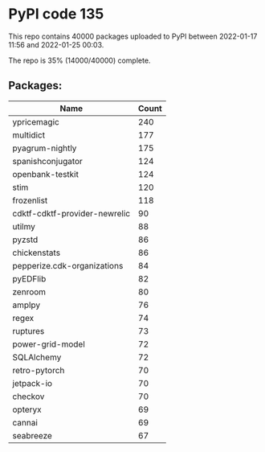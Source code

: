 # PyPI code 135

This repo contains 40000 packages uploaded to PyPI between 
2022-01-17 11:56 and 2022-01-25 00:03.

The repo is 35% (14000/40000) complete.

## Packages:

| Name  | Count |
| ----- | ----- |
| ypricemagic | 240 |
| multidict | 177 |
| pyagrum-nightly | 175 |
| spanishconjugator | 124 |
| openbank-testkit | 124 |
| stim | 120 |
| frozenlist | 118 |
| cdktf-cdktf-provider-newrelic | 90 |
| utilmy | 88 |
| pyzstd | 86 |
| chickenstats | 86 |
| pepperize.cdk-organizations | 84 |
| pyEDFlib | 82 |
| zenroom | 80 |
| amplpy | 76 |
| regex | 74 |
| ruptures | 73 |
| power-grid-model | 72 |
| SQLAlchemy | 72 |
| retro-pytorch | 70 |
| jetpack-io | 70 |
| checkov | 70 |
| opteryx | 69 |
| cannai | 69 |
| seabreeze | 67 |


